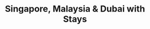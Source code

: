 ---
category: far-east-and-asia
title: Singapore, Malaysia & Dubai with Stays
class: singapore-malaysia-and-dubai-with-stays
cruiseline: Cunard – Queen Mary 2
special-info: Singapore & Dubai stays + Flower & Dome Cloud Forest admission & More
price: 2079
nights: 15
cruise-url: http://www.planetcruise.co.uk/cunard-cruises/queen-mary-2/05-April-2017/106022?referrersiteid=970
---